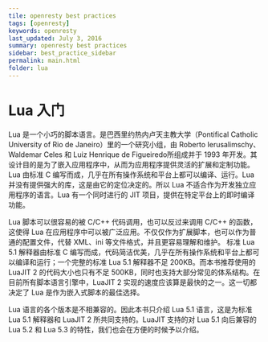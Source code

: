 ```yaml
---
tile: openresty best practices
tags: [openresty]
keywords: openresty
last_updated: July 3, 2016
summary: openresty best practices
sidebar: best_practice_sidebar
permalink: main.html
folder: lua
---
```

# Lua 入门

Lua 是一个小巧的脚本语言。是巴西里约热内卢天主教大学（Pontifical Catholic University of Rio de Janeiro）里的一个研究小组，由 Roberto Ierusalimschy、Waldemar Celes 和 Luiz Henrique de Figueiredo所组成并于 1993 年开发。其设计目的是为了嵌入应用程序中，从而为应用程序提供灵活的扩展和定制功能。Lua 由标准 C 编写而成，几乎在所有操作系统和平台上都可以编译、运行。Lua 并没有提供强大的库，这是由它的定位决定的。所以 Lua 不适合作为开发独立应用程序的语言。Lua 有一个同时进行的 JIT 项目，提供在特定平台上的即时编译功能。

Lua 脚本可以很容易的被 C/C++ 代码调用，也可以反过来调用 C/C++ 的函数，这使得 Lua 在应用程序中可以被广泛应用。不仅仅作为扩展脚本，也可以作为普通的配置文件，代替 XML、ini 等文件格式，并且更容易理解和维护。 标准 Lua 5.1 解释器由标准 C 编写而成，代码简洁优美，几乎在所有操作系统和平台上都可以编译和运行；一个完整的标准 Lua 5.1 解释器不足 200KB。而本书推荐使用的 LuaJIT 2 的代码大小也只有不足 500KB，同时也支持大部分常见的体系结构。在目前所有脚本语言引擎中，LuaJIT 2 实现的速度应该算是最快的之一。这一切都决定了 Lua 是作为嵌入式脚本的最佳选择。

Lua 语言的各个版本是不相兼容的。因此本书只介绍 Lua 5.1 语言，这是为标准 Lua 5.1 解释器和 LuaJIT 2 所共同支持的。LuaJIT 支持的对 Lua 5.1 向后兼容的 Lua 5.2 和 Lua 5.3 的特性，我们也会在方便的时候予以介绍。